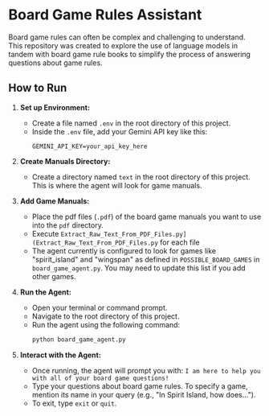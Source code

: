 # Board Game Rules Assistant
Board game rules can often be complex and challenging to understand. 
This repository was created to explore the use of language models in tandem with board game rule books to simplify the process of answering questions about game rules.

## How to Run

1.  **Set up  Environment:**
    *   Create a file named `.env` in the root directory of this project.
    *   Inside the `.env` file, add your Gemini API key like this:
        ```
        GEMINI_API_KEY=your_api_key_here
        ```

2.  **Create Manuals Directory:**
    *   Create a directory named `text` in the root directory of this project. This is where the agent will look for game manuals.

3.  **Add Game Manuals:**
    *   Place the pdf files (`.pdf`) of the board game manuals you want to use into the `pdf` directory.
    *   Execute `Extract_Raw_Text_From_PDF_Files.py](Extract_Raw_Text_From_PDF_Files.py` for each file
    *   The agent currently is configured to look for games like "spirit_island" and "wingspan" as defined in `POSSIBLE_BOARD_GAMES` in `board_game_agent.py`. You may need to update this list if you add other games.

4.  **Run the Agent:**
    *   Open your terminal or command prompt.
    *   Navigate to the root directory of this project.
    *   Run the agent using the following command:
        ```bash
        python board_game_agent.py
        ```

5.  **Interact with the Agent:**
    *   Once running, the agent will prompt you with: `I am here to help you with all of your board game questions!`
    *   Type your questions about board game rules. To specify a game, mention its name in your query (e.g., "In Spirit Island, how does...").
    *   To exit, type `exit` or `quit`.